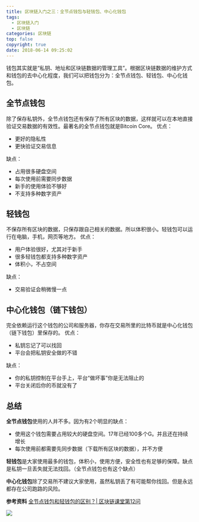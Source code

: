 ```yaml
---
title: 区块链入门之三：全节点钱包与轻钱包、中心化钱包
tags:
  - 区块链入门
  - 区块链
categories: 区块链
top: false
copyright: true
date: 2018-06-14 09:25:02
---
```

钱包其实就是“私钥、地址和区块链数据的管理工具”。根据区块链数据的维护方式和钱包的去中心化程度，我们可以把钱包分为：全节点钱包、轻钱包、中心化钱包。
<!--more-->
## 全节点钱包
除了保存私钥外，全节点钱包还有保存了所有区块的数据，这样就可以在本地直接验证交易数据的有效性。最著名的全节点钱包就是Bitcoin Core。
优点：
* 更好的隐私性
* 更快验证交易信息

缺点：
* 占用很多硬盘空间
* 每次使用前需要同步数据
* 新手的使用体验不够好
* 不支持多种数字资产

## 轻钱包
不保存所有区块的数据，只保存跟自己相关的数据。所以体积很小。轻钱包可以运行在电脑，手机，网页等地方。
优点：
* 用户体验很好，尤其对于新手
* 很多轻钱包都支持多种数字资产
* 体积小，不占空间

缺点：
* 交易验证会稍微慢一点

## 中心化钱包（链下钱包）
完全依赖运行这个钱包的公司和服务器，你存在交易所里的比特币就是中心化钱包（链下钱包）里保存的。
优点：
* 私钥忘记了可以找回
* 平台会把私钥安全做的不错

缺点：
* 你的私钥控制在平台手上，平台“做坏事”你是无法阻止的
* 平台关闭后你的币就没有了

## 总结
**全节点钱包**使用的人并不多。因为有2个明显的缺点：
* 使用这个钱包需要占用较大的硬盘空间。17年已经100多个G。并且还在持续增长
* 每次使用前都需要先同步数据（下载所有区块的数据），并不方便

**轻钱包**是大家使用最多的钱包，体积小，使用方便，安全性也有足够的保障。缺点是私钥一旦丢失就无法找回。（全节点钱包也有这个缺点）

**中心化钱包**除了交易所不建议大家使用，虽然私钥丢了有可能帮你找回。但是永远都存在公司跑路的风险。



**参考资料**
[全节点钱包和轻钱包的区别？| 区块链课堂第12问](http://36kr.com/p/5125640.html)
[]()

![](http://oankigr4l.bkt.clouddn.com/wexin.png)